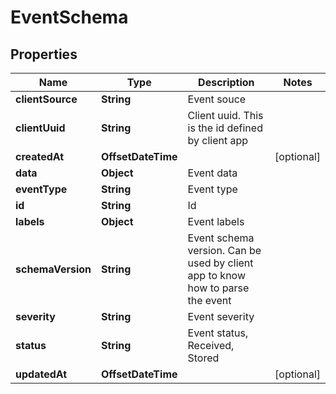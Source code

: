 

# EventSchema


## Properties

| Name | Type | Description | Notes |
|------------ | ------------- | ------------- | -------------|
|**clientSource** | **String** | Event souce |  |
|**clientUuid** | **String** | Client uuid. This is the id defined by client app |  |
|**createdAt** | **OffsetDateTime** |  |  [optional] |
|**data** | **Object** | Event data |  |
|**eventType** | **String** | Event type |  |
|**id** | **String** | Id |  |
|**labels** | **Object** | Event labels |  |
|**schemaVersion** | **String** | Event schema version. Can be used by client app to know how to parse the event |  |
|**severity** | **String** | Event severity |  |
|**status** | **String** | Event status, Received, Stored |  |
|**updatedAt** | **OffsetDateTime** |  |  [optional] |



